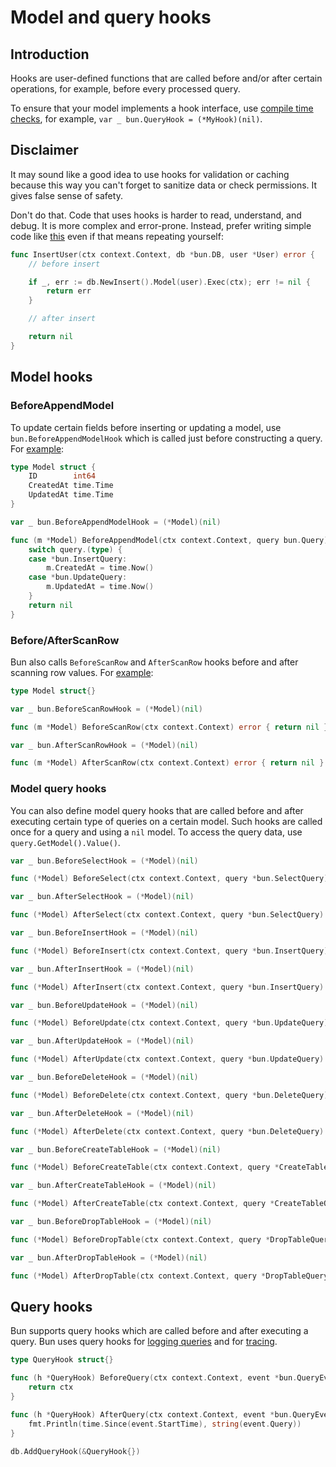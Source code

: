 # Model and query hooks

## Introduction

Hooks are user-defined functions that are called before and/or after certain operations, for
example, before every processed query.

To ensure that your model implements a hook interface, use
[compile time checks](https://medium.com/@matryer/golang-tip-compile-time-checks-to-ensure-your-type-satisfies-an-interface-c167afed3aae),
for example, `var _ bun.QueryHook = (*MyHook)(nil)`.

## Disclaimer

It may sound like a good idea to use hooks for validation or caching because this way you can't
forget to sanitize data or check permissions. It gives false sense of safety.

Don't do that. Code that uses hooks is harder to read, understand, and debug. It is more complex and
error-prone. Instead, prefer writing simple code like
[this](https://github.com/uptrace/bun/tree/master/example/tx-composition) even if that means
repeating yourself:

```go
func InsertUser(ctx context.Context, db *bun.DB, user *User) error {
	// before insert

	if _, err := db.NewInsert().Model(user).Exec(ctx); err != nil {
		return err
	}

	// after insert

	return nil
}
```

## Model hooks

### BeforeAppendModel

To update certain fields before inserting or updating a model, use `bun.BeforeAppendModelHook` which
is called just before constructing a query. For
[example](https://github.com/uptrace/bun/tree/master/example/model-hooks):

```go
type Model struct {
    ID        int64
    CreatedAt time.Time
    UpdatedAt time.Time
}

var _ bun.BeforeAppendModelHook = (*Model)(nil)

func (m *Model) BeforeAppendModel(ctx context.Context, query bun.Query) error {
	switch query.(type) {
	case *bun.InsertQuery:
		m.CreatedAt = time.Now()
	case *bun.UpdateQuery:
		m.UpdatedAt = time.Now()
	}
	return nil
}
```

### Before/AfterScanRow

Bun also calls `BeforeScanRow` and `AfterScanRow` hooks before and after scanning row values. For
[example](https://github.com/uptrace/bun/tree/master/example/model-hooks):

```go
type Model struct{}

var _ bun.BeforeScanRowHook = (*Model)(nil)

func (m *Model) BeforeScanRow(ctx context.Context) error { return nil }

var _ bun.AfterScanRowHook = (*Model)(nil)

func (m *Model) AfterScanRow(ctx context.Context) error { return nil }
```

### Model query hooks

You can also define model query hooks that are called before and after executing certain type of
queries on a certain model. Such hooks are called once for a query and using a `nil` model. To
access the query data, use `query.GetModel().Value()`.

```go
var _ bun.BeforeSelectHook = (*Model)(nil)

func (*Model) BeforeSelect(ctx context.Context, query *bun.SelectQuery) error { return nil }

var _ bun.AfterSelectHook = (*Model)(nil)

func (*Model) AfterSelect(ctx context.Context, query *bun.SelectQuery) error { return nil }

var _ bun.BeforeInsertHook = (*Model)(nil)

func (*Model) BeforeInsert(ctx context.Context, query *bun.InsertQuery) error { nil }

var _ bun.AfterInsertHook = (*Model)(nil)

func (*Model) AfterInsert(ctx context.Context, query *bun.InsertQuery) error { return nil }

var _ bun.BeforeUpdateHook = (*Model)(nil)

func (*Model) BeforeUpdate(ctx context.Context, query *bun.UpdateQuery) error { return nil }

var _ bun.AfterUpdateHook = (*Model)(nil)

func (*Model) AfterUpdate(ctx context.Context, query *bun.UpdateQuery) error { return nil }

var _ bun.BeforeDeleteHook = (*Model)(nil)

func (*Model) BeforeDelete(ctx context.Context, query *bun.DeleteQuery) error { return nil }

var _ bun.AfterDeleteHook = (*Model)(nil)

func (*Model) AfterDelete(ctx context.Context, query *bun.DeleteQuery) error { return nil }

var _ bun.BeforeCreateTableHook = (*Model)(nil)

func (*Model) BeforeCreateTable(ctx context.Context, query *CreateTableQuery) error { return nil }

var _ bun.AfterCreateTableHook = (*Model)(nil)

func (*Model) AfterCreateTable(ctx context.Context, query *CreateTableQuery) error { return nil }

var _ bun.BeforeDropTableHook = (*Model)(nil)

func (*Model) BeforeDropTable(ctx context.Context, query *DropTableQuery) error { return nil }

var _ bun.AfterDropTableHook = (*Model)(nil)

func (*Model) AfterDropTable(ctx context.Context, query *DropTableQuery) error { return nil }
```

## Query hooks

Bun supports query hooks which are called before and after executing a query. Bun uses query hooks
for [logging queries](debugging.md) and for [tracing](tracing.md).

```go
type QueryHook struct{}

func (h *QueryHook) BeforeQuery(ctx context.Context, event *bun.QueryEvent) context.Context {
	return ctx
}

func (h *QueryHook) AfterQuery(ctx context.Context, event *bun.QueryEvent) {
	fmt.Println(time.Since(event.StartTime), string(event.Query))
}

db.AddQueryHook(&QueryHook{})
```
